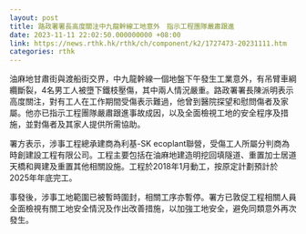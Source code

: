 ```yaml
---
layout: post
title: 路政署署長高度關注中九龍幹線工地意外　指示工程團隊嚴肅跟進
date: 2023-11-11 22:02:50.000000000 +08:00
link: https://news.rthk.hk/rthk/ch/component/k2/1727473-20231111.htm
categories: rthk
---
```


油麻地甘肅街與渡船街交界，中九龍幹線一個地盤下午發生工業意外，有吊臂車綱纜斷裂，4名男工人被墮下鐵枝壓傷，其中兩人情況嚴重。路政署署長陳派明表示高度關注，對有工人在工作期間受傷表示難過，他曾到醫院探望和慰問傷者及家屬。他亦已指示工程團隊嚴肅跟進事故成因，以及全面檢視工地的安全程序及措施，並對傷者及其家人提供所需協助。

署方表示，涉事工程總承建商為利基-SK ecoplant聯營，受傷工人所屬分判商為時創建設工程有限公司。工程主要包括在油麻地建造明挖回填隧道、重置加士居道天橋和興建及重置其他相關設施。工程於2018年1月動工，按原定計劃預計於2025年年底完工。

事發後，涉事工地範圍已被暫時圍封，相關工序亦暫停。署方已敦促工程相關人員全面檢視有關工地安全情況及作出改善措施，以加強工地安全，避免同類意外再次發生。
